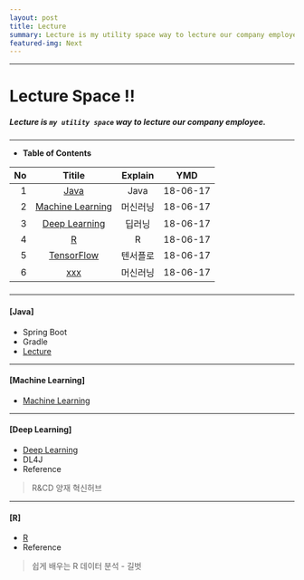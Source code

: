 ```yaml
---
layout: post
title: Lecture
summary: Lecture is my utility space way to lecture our company employee. 
featured-img: Next
---
```


---

<!-- $theme: gaia -->
<!-- *template: gaia -->
<!-- page_number: false -->

# Lecture Space !!
##### Lecture is `my utility space` way to lecture our company employee.

---

<!-- *template: invert -->
<!-- page_number: true -->
<a name="contents"/>

* **Table of Contents**   

<span style="font-size:16pt">
  
|No|Titile|Explain|YMD|
|--:|:--:|:-:|:--:|
|1|[Java](#java)|Java|18-06-17|
|2|[Machine Learning](#machine) |머신러닝|18-06-17|
|3|[Deep Learning](#deep)|딥러닝|18-06-17|
|4|[R](/Lecture/R)|R|18-06-17|
|5|[TensorFlow](/Lecture/TensorFlow)|텐서플로|18-06-17|
|6|[xxx](/Lecture/ML) |머신러닝|18-06-17|

---

<!-- *template: invert -->
<a name="java"/>

#### [Java]
* Spring Boot
* Gradle
* [Lecture](/Lecture/Java)


---

<!-- *template: invert -->
<a name="machine"/>

#### [Machine Learning]

* [Machine Learning](/Lecture/ML)


---

<!-- *template: invert -->
<a name="deep"/>

#### [Deep Learning]
* [Deep Learning](/Lecture/DeepLearning)
* DL4J
* Reference
> R&CD 양재 혁신허브


---

<!-- *template: invert -->
<a name="r"/>

#### [R]
* [R](/Lecture/R)
* Reference
> 쉽게 배우는 R 데이터 분석 - 길벗
